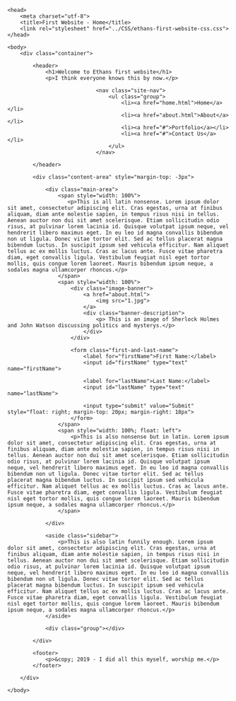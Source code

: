 <!DOCTYPE html>
<html>

	<head>
		<meta charset="utf-8">
		<title>First Website - Home</title>
		<link rel="stylesheet" href="../CSS/ethans-first-website-css.css">
	</head>

	<body>		
		<div class="container">
                    
			<header>
				<h1>Welcome to Ethans first website</h1>
				<p>I think everyone knows this by now.</p>
                                
                                <nav class="site-nav">
                                    <ul class="group">
                                        <li><a href="home.html">Home</a></li>
                                        <li><a href="about.html">About</a></li>
                                        <li><a href="#">Portfolio</a></li>
                                        <li><a href="#">Contact Us</a></li>
                                    </ul>
                                </nav>
                                
			</header>
            
			<div class="content-area" style="margin-top: -3px">
    
				<div class="main-area">
                    <span style="width: 100%">
					   <p>This is all latin nonsense. Lorem ipsum dolor sit amet, consectetur adipiscing elit. Cras egestas, urna at finibus aliquam, diam ante molestie sapien, in tempus risus nisi in tellus. Aenean auctor non dui sit amet scelerisque. Etiam sollicitudin odio risus, at pulvinar lorem lacinia id. Quisque volutpat ipsum neque, vel hendrerit libero maximus eget. In eu leo id magna convallis bibendum non ut ligula. Donec vitae tortor elit. Sed ac tellus placerat magna bibendum luctus. In suscipit ipsum sed vehicula efficitur. Nam aliquet tellus ac ex mollis luctus. Cras ac lacus ante. Fusce vitae pharetra diam, eget convallis ligula. Vestibulum feugiat nisl eget tortor mollis, quis congue lorem laoreet. Mauris bibendum ipsum neque, a sodales magna ullamcorper rhoncus.</p>
                    </span>
                    <span style="width: 100%">
                        <div class="image-banner">
                            <a href="about.html">
                                <img src="1.jpg">
                            </a>
                            <div class="banner-description">
                                <p> This is an image of Sherlock Holmes and John Watson discussing politics and mysterys.</p>
                            </div>
                        </div>
                 
                        <form class="first-and-last-name">
                            <label for="firstName">First Name:</label>
                            <input id="firstName" type="text" name="firstName">

                            <label for="lastName">Last Name:</label>
                            <input id="lastName" type="text" name="lastName">

                            <input type="submit" value="Submit" style="float: right; margin-top: 20px; margin-right: 18px">
                        </form>
                    </span>
                    <span style="width: 100%; float: left">		
                        <p>This is also nonsense but in latin. Lorem ipsum dolor sit amet, consectetur adipiscing elit. Cras egestas, urna at finibus aliquam, diam ante molestie sapien, in tempus risus nisi in tellus. Aenean auctor non dui sit amet scelerisque. Etiam sollicitudin odio risus, at pulvinar lorem lacinia id. Quisque volutpat ipsum neque, vel hendrerit libero maximus eget. In eu leo id magna convallis bibendum non ut ligula. Donec vitae tortor elit. Sed ac tellus placerat magna bibendum luctus. In suscipit ipsum sed vehicula efficitur. Nam aliquet tellus ac ex mollis luctus. Cras ac lacus ante. Fusce vitae pharetra diam, eget convallis ligula. Vestibulum feugiat nisl eget tortor mollis, quis congue lorem laoreet. Mauris bibendum ipsum neque, a sodales magna ullamcorper rhoncus.</p>
                    </span>
			
				</div>

				<aside class="sidebar">
					<p>This is also latin funnily enough. Lorem ipsum dolor sit amet, consectetur adipiscing elit. Cras egestas, urna at finibus aliquam, diam ante molestie sapien, in tempus risus nisi in tellus. Aenean auctor non dui sit amet scelerisque. Etiam sollicitudin odio risus, at pulvinar lorem lacinia id. Quisque volutpat ipsum neque, vel hendrerit libero maximus eget. In eu leo id magna convallis bibendum non ut ligula. Donec vitae tortor elit. Sed ac tellus placerat magna bibendum luctus. In suscipit ipsum sed vehicula efficitur. Nam aliquet tellus ac ex mollis luctus. Cras ac lacus ante. Fusce vitae pharetra diam, eget convallis ligula. Vestibulum feugiat nisl eget tortor mollis, quis congue lorem laoreet. Mauris bibendum ipsum neque, a sodales magna ullamcorper rhoncus.</p>
				</aside>

				<div class="group"></div>

			</div>

			<footer>
				<p>&copy; 2019 - I did all this myself, worship me.</p>
			</footer>

		</div>

	</body>

</html>
